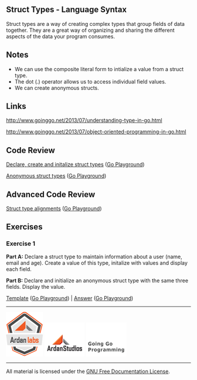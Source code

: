 ## Struct Types - Language Syntax

Struct types are a way of creating complex types that group fields of data together. They are a great way of organizing and sharing the different aspects of the data your program consumes.

## Notes

* We can use the composite literal form to intialize a value from a struct type.
* The dot (.) operator allows us to access individual field values.
* We can create anonymous structs.

## Links

http://www.goinggo.net/2013/07/understanding-type-in-go.html

http://www.goinggo.net/2013/07/object-oriented-programming-in-go.html

## Code Review

[Declare, create and initalize struct types](example1/example1.go) ([Go Playground](http://play.golang.org/p/Sl-vYp7pp_))

[Anonymous struct types](example2/example2.go) ([Go Playground](http://play.golang.org/p/N2DjPVAWLJ))

## Advanced Code Review

[Struct type alignments](advanced/example2/example2.go) ([Go Playground](http://play.golang.org/p/ZuB82kgz2K))

## Exercises

### Exercise 1

**Part A:** Declare a struct type to maintain information about a user (name, email and age). Create a value of this type, initalize with values and display each field.

**Part B:** Declare and initialize an anonymous struct type with the same three fields. Display the value.

[Template](exercises/template1/template1.go) ([Go Playground](http://play.golang.org/p/aJciAZop3Q)) | 
[Answer](exercises/exercise1/exercise1.go) ([Go Playground](http://play.golang.org/p/dKXc_T3Thk))

___
[![GoingGo Training](../../00-slides/images/ggt_logo.png)](http://www.goinggotraining.net)
[![Ardan Studios](../../00-slides/images/ardan_logo.png)](http://www.ardanstudios.com)
[![GoingGo Blog](../../00-slides/images/ggb_logo.png)](http://www.goinggo.net)
___
All material is licensed under the [GNU Free Documentation License](https://github.com/ArdanStudios/gotraining/blob/master/LICENSE).